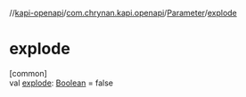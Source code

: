 //[kapi-openapi](../../../index.md)/[com.chrynan.kapi.openapi](../index.md)/[Parameter](index.md)/[explode](explode.md)

# explode

[common]\
val [explode](explode.md): [Boolean](https://kotlinlang.org/api/latest/jvm/stdlib/kotlin/-boolean/index.html) = false
